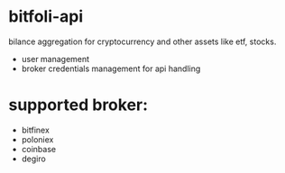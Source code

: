 # bitfoli-api

bilance aggregation for cryptocurrency and other assets like etf, stocks.

- user management
- broker credentials management for  api handling

# supported broker:
- bitfinex
- poloniex
- coinbase
- degiro
